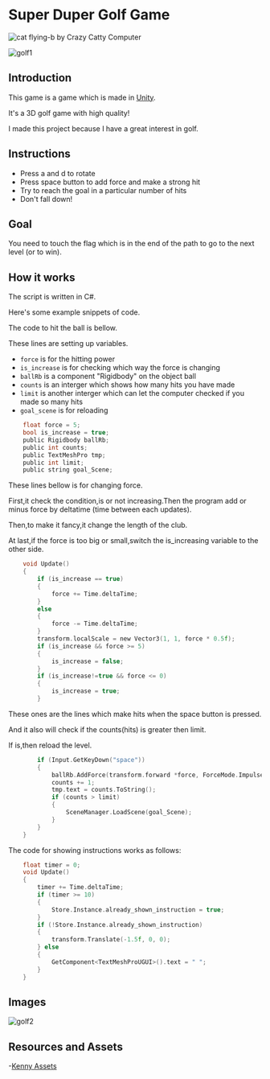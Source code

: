 Super Duper Golf Game
====================
![cat flying-b](https://user-images.githubusercontent.com/87847364/230899237-d93fc0b0-77c2-46b5-8b70-8eb4618b78b7.svg)
by Crazy Catty Computer


![golf1](https://user-images.githubusercontent.com/87847364/230897115-9325ce6a-91da-4cff-8b9d-7fbd9ab434b0.JPG)


Introduction
------------
This game is a game which is made in [Unity](https://unity.com/).

It's a 3D golf game with high quality!

I made this project because I have a great interest in golf.

Instructions
-----------

  - Press a and d to rotate
  - Press space button to add force and make a strong hit
  - Try to reach the goal in a particular number of hits
  - Don't fall down!

Goal
----

You need to touch the flag which is in the end of the path to go to the next level (or to win).

How it works
-----------

The script is written in C#.

Here's some example snippets of code.

The code to hit the ball is bellow.

These lines are setting up variables.

  - `force` is for the hitting power
  - `is_increase` is for checking which way the force is changing
  - `ballRb` is a component "Rigidbody" on the object ball
  - `counts` is an interger which shows how many hits you have made
  - `limit` is another interger which can let the computer checked if you made so many hits
  - `goal_scene` is for reloading
~~~c
    float force = 5;
    bool is_increase = true;
    public Rigidbody ballRb;
    public int counts;
    public TextMeshPro tmp;
    public int limit;
    public string goal_Scene;
~~~

These lines bellow is for changing force.

First,it check the condition,is or not increasing.Then the program add or minus force by deltatime (time between each updates).

Then,to make it fancy,it change the length of the club.

At last,if the force is too big or small,switch the is_increasing variable to the other side.

~~~c
    void Update()
    {
        if (is_increase == true)
        {
            force += Time.deltaTime;
        }
        else
        {
            force -= Time.deltaTime;
        }
        transform.localScale = new Vector3(1, 1, force * 0.5f);
        if (is_increase && force >= 5)
        {
            is_increase = false;
        }
        if (is_increase!=true && force <= 0)
        {
            is_increase = true;
        }
~~~

These ones are the lines which make hits when the space button is pressed.

And it also will check if the counts(hits) is greater then limit.

If is,then reload the level.

~~~c
        if (Input.GetKeyDown("space"))
        {
            ballRb.AddForce(transform.forward *force, ForceMode.Impulse);
            counts += 1;
            tmp.text = counts.ToString();
            if (counts > limit)
            {      
                SceneManager.LoadScene(goal_Scene);
            }
        }
    }
~~~

The code for showing instructions works as follows:

~~~c
    float timer = 0;
    void Update()
    {
        timer += Time.deltaTime;
        if (timer >= 10)
        {
            Store.Instance.already_shown_instruction = true;
        }
        if (!Store.Instance.already_shown_instruction)
        {
            transform.Translate(-1.5f, 0, 0);
        } else
        {
            GetComponent<TextMeshProUGUI>().text = " ";
        }      
    }
~~~

Images
-------------

![golf2](https://user-images.githubusercontent.com/87847364/230894410-a59a077a-dfbb-418b-a970-3457fdad4adc.JPG)

Resources and Assets
--------------------
-[Kenny Assets](https://www.kenney.nl/assets)

